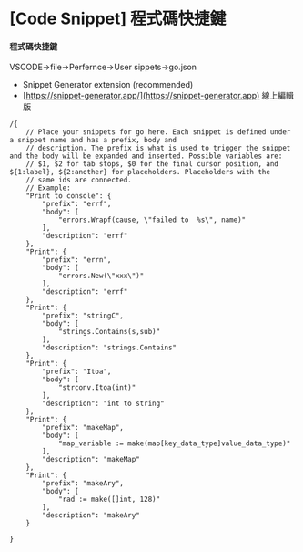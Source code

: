 # \[Code Snippet] 程式碼快捷鍵

#### 程式碼快捷鍵

VSCODE->file->Perfernce->User sippets->go.json

* Snippet Generator extension (recommended)
* [https://snippet-generator.app/](https://snippet-generator.app) 線上編輯版

```
/{
	// Place your snippets for go here. Each snippet is defined under a snippet name and has a prefix, body and 
	// description. The prefix is what is used to trigger the snippet and the body will be expanded and inserted. Possible variables are:
	// $1, $2 for tab stops, $0 for the final cursor position, and ${1:label}, ${2:another} for placeholders. Placeholders with the 
	// same ids are connected.
	// Example:
	"Print to console": {
		"prefix": "errf",
		"body": [
			"errors.Wrapf(cause, \"failed to  %s\", name)"
		],
		"description": "errf"
	},
	"Print": {
		"prefix": "errn",
		"body": [
			"errors.New(\"xxx\")"
		],
		"description": "errf"
	},
	"Print": {
		"prefix": "stringC",
		"body": [
			"strings.Contains(s,sub)"
		],
		"description": "strings.Contains"
	},
	"Print": {
		"prefix": "Itoa",
		"body": [
			"strconv.Itoa(int)"
		],
		"description": "int to string"
	},
	"Print": {
		"prefix": "makeMap",
		"body": [
			"map_variable := make(map[key_data_type]value_data_type)"
		],
		"description": "makeMap"
	},
	"Print": {
		"prefix": "makeAry",
		"body": [
			"rad := make([]int, 128)"
		],
		"description": "makeAry"
	}
	
}
```
